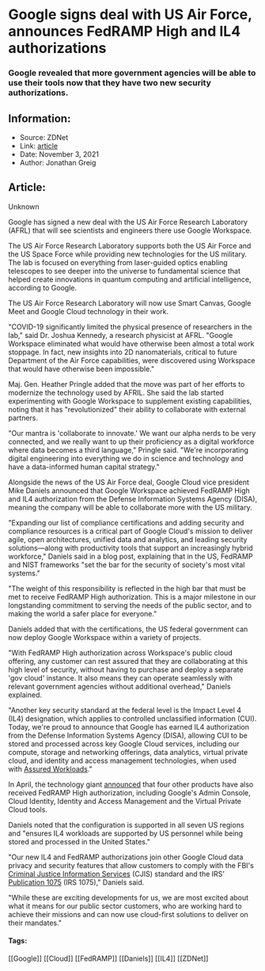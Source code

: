 # Google signs deal with US Air Force, announces FedRAMP High and IL4 authorizations
### Google revealed that more government agencies will be able to use their tools now that they have two new security authorizations.

## Information:
+ Source: ZDNet
+ Link: [article](https://www.zdnet.com/article/google-signs-deal-with-us-air-force/)
+ Date: November 3, 2021
+ Author: Jonathan Greig


## Article:
Unknown

Google has signed a new deal with the US Air Force Research Laboratory (AFRL) that will see scientists and engineers there use Google Workspace. 

The US Air Force Research Laboratory supports both the US Air Force and the US Space Force while providing new technologies for the US military. The lab is focused on everything from laser-guided optics enabling telescopes to see deeper into the universe to fundamental science that helped create innovations in quantum computing and artificial intelligence, according to Google. 

The US Air Force Research Laboratory will now use Smart Canvas, Google Meet and Google Cloud technology in their work. 

"COVID-19 significantly limited the physical presence of researchers in the lab," said Dr. Joshua Kennedy, a research physicist at AFRL. "Google Workspace eliminated what would have otherwise been almost a total work stoppage. In fact, new insights into 2D nanomaterials, critical to future Department of the Air Force capabilities, were discovered using Workspace that would have otherwise been impossible." 

Maj. Gen. Heather Pringle added that the move was part of her efforts to modernize the technology used by AFRIL. She said the lab started experimenting with Google Workspace to supplement existing capabilities, noting that it has "revolutionized" their ability to collaborate with external partners.

"Our mantra is 'collaborate to innovate.' We want our alpha nerds to be very connected, and we really want to up their proficiency as a digital workforce where data becomes a third language," Pringle said. "We're incorporating digital engineering into everything we do in science and technology and have a data-informed human capital strategy."

Alongside the news of the US Air Force deal, Google Cloud vice president Mike Daniels announced that Google Workspace achieved FedRAMP High and IL4 authorization from the Defense Information Systems Agency (DISA), meaning the company will be able to collaborate more with the US military.






"Expanding our list of compliance certifications and adding security and compliance resources is a critical part of Google Cloud's mission to deliver agile, open architectures, unified data and analytics, and leading security solutions—along with productivity tools that support an increasingly hybrid workforce," Daniels said in a blog post, explaining that in the US, FedRAMP and NIST frameworks "set the bar for the security of society's most vital systems."

"The weight of this responsibility is reflected in the high bar that must be met to receive FedRAMP High authorization. This is a major milestone in our longstanding commitment to serving the needs of the public sector, and to making the world a safer place for everyone."

Daniels added that with the certifications, the US federal government can now deploy Google Workspace within a variety of projects. 

"With FedRAMP High authorization across Workspace's public cloud offering, any customer can rest assured that they are collaborating at this high level of security, without having to purchase and deploy a separate 'gov cloud' instance. It also means they can operate seamlessly with relevant government agencies without additional overhead," Daniels explained. 

"Another key security standard at the federal level is the Impact Level 4 (IL4) designation, which applies to controlled unclassified information (CUI). Today, we're proud to announce that Google has earned IL4 authorization from the Defense Information Systems Agency (DISA), allowing CUI to be stored and processed across key Google Cloud services, including our compute, storage and networking offerings, data analytics, virtual private cloud, and identity and access management technologies, when used with [Assured Workloads](https://cloud.google.com/assured-workloads)."

In April, the technology giant [announced](https://cloud.google.com/blog/products/identity-security/google-cloud-adds-compliance-certifications-and-resources) that four other products have also received FedRAMP High authorization, including Google's Admin Console, Cloud Identity, Identity and Access Management and the Virtual Private Cloud tools. 

Daniels noted that the configuration is supported in all seven US regions and "ensures IL4 workloads are supported by US personnel while being stored and processed in the United States." 

"Our new IL4 and FedRAMP authorizations join other Google Cloud data privacy and security features that allow customers to comply with the FBI's [Criminal Justice Information Services](https://cloud.google.com/security/compliance/cjis) (CJIS) standard and the IRS' [Publication 1075](https://cloud.google.com/security/compliance/irs1075) (IRS 1075)," Daniels said.

"While these are exciting developments for us, we are most excited about what it means for our public sector customers, who are working hard to achieve their missions and can now use cloud-first solutions to deliver on their mandates."





#### Tags:
[[Google]] [[Cloud]] [[FedRAMP]] [[Daniels]] [[IL4]] [[ZDNet]]
